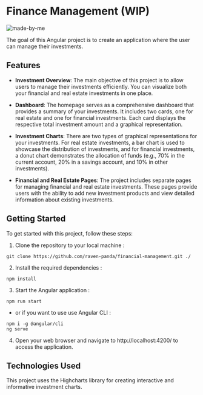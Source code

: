 # Finance Management (WIP)

![made-by-me](https://github.com/raven-panda/ressources/blob/main/badges/made-by-me.svg)

The goal of this Angular project is to create an application where the user can manage their investments.

## Features

- **Investment Overview**: The main objective of this project is to allow users to manage their investments efficiently. You can visualize both your financial and real estate investments in one place.

- **Dashboard**: The homepage serves as a comprehensive dashboard that provides a summary of your investments. It includes two cards, one for real estate and one for financial investments. Each card displays the respective total investment amount and a graphical representation.

- **Investment Charts**: There are two types of graphical representations for your investments. For real estate investments, a bar chart is used to showcase the distribution of investments, and for financial investments, a donut chart demonstrates the allocation of funds (e.g., 70% in the current account, 20% in a savings account, and 10% in other investments).

- **Financial and Real Estate Pages**: The project includes separate pages for managing financial and real estate investments. These pages provide users with the ability to add new investment products and view detailed information about existing investments.

## Getting Started

To get started with this project, follow these steps:

1. Clone the repository to your local machine :
```
git clone https://github.com/raven-panda/financial-management.git ./
```

2. Install the required dependencies :
```
npm install
```

3. Start the Angular application :
```
npm run start
```
- or if you want to use use Angular CLI :
```
npm i -g @angular/cli
ng serve
```

4. Open your web browser and navigate to http://localhost:4200/ to access the application.

## Technologies Used

This project uses the Highcharts library for creating interactive and informative investment charts.
